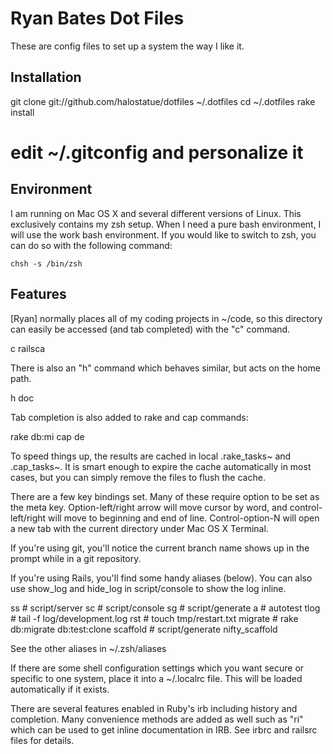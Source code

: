 # Ryan Bates Dot Files

These are config files to set up a system the way I like it.

## Installation

  git clone git://github.com/halostatue/dotfiles ~/.dotfiles
  cd ~/.dotfiles
  rake install
  # edit ~/.gitconfig and personalize it

## Environment

I am running on Mac OS X and several different versions of Linux. This
exclusively contains my zsh setup. When I need a pure bash environment, I will
use the work bash environment. If you would like to switch to zsh, you can do
so with the following command:

    chsh -s /bin/zsh

## Features

[Ryan] normally places all of my coding projects in ~/code, so this directory
can easily be accessed (and tab completed) with the "c" command.

  c railsca<tab>

There is also an "h" command which behaves similar, but acts on the 
home path.

  h doc<tab>

Tab completion is also added to rake and cap commands:

  rake db:mi<tab>
  cap de<tab>

To speed things up, the results are cached in local .rake_tasks~ and 
.cap_tasks~. It is smart enough to expire the cache automatically in 
most cases, but you can simply remove the files to flush the cache.

There are a few key bindings set. Many of these require option to be
set as the meta key. Option-left/right arrow will move cursor by word, 
and control-left/right will move to beginning and end of line. 
Control-option-N will open a new tab with the current directory under
Mac OS X Terminal.

If you're using git, you'll notice the current branch name shows up in
the prompt while in a git repository.

If you're using Rails, you'll find some handy aliases (below). You can 
also use show_log and hide_log in script/console to show the log inline.
  
  ss       # script/server
  sc       # script/console
  sg       # script/generate
  a        # autotest
  tlog     # tail -f log/development.log
  rst      # touch tmp/restart.txt
  migrate  # rake db:migrate db:test:clone
  scaffold # script/generate nifty_scaffold

See the other aliases in ~/.zsh/aliases

If there are some shell configuration settings which you want secure or 
specific to one system, place it into a ~/.localrc file. This will be 
loaded automatically if it exists.

There are several features enabled in Ruby's irb including history and 
completion. Many convenience methods are added as well such as "ri"
which can be used to get inline documentation in IRB. See irbrc and
railsrc files for details.
